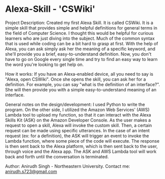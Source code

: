 # Alexa-Skill - 'CSWiki'

Project Description:
    Created my first Alexa Skill. It is called CSWiki. It is a simple skill that provides simple and helpful
    definitions for general terms in the field of Computer Science. I thought this would be helpful for curious learners
    who are just diving into the subject. Much of the common syntax that is used while coding can be a bit hard to
    grasp at first. With the help of Alexa, you can ask simply ask her the meaning of a specific keyword, and she'll
    provide you a brief, easy-to-understand definition. Now, you don't have to go on Google every single time and try
    to find an easy way to learn the word you're looking to get help on.

How it works:
    If you have an Alexa-enabled device, all you need to say is "Alexa, open CSWiki". Once she opens the skill, you can
    ask her for a definition. For example, you can say "what is the definition of an interface?". She will then provide
    you with a simple easy-to-understand meaning of an interface.

General notes on the design/development:
    I used Python to write the program. On the other side, I utilized the Amazon Web Services' (AWS) Lambda tool to
    upload my function, so that it can interact with the Alexa Skills Kit (ASK) on the Amazon Developer Console. As the
    user makes a request to open a skill, Alexa will invoke the custom skill. Then, a certain request can be made using
    specific utterances. In the case of an intent request (ex: for a definition), the ASK will trigger an event to
    invoke the Lambda function, where some piece of the code will execute. The response is then sent back to the Alexa
    platform, which is then sent back to the user, through voice and the Alexa app. The ASK and AWS Lambda tool will
    work back and forth until the conversation is terminated.

Author:
    Anirudh Singh - Northeastern University.
    Contact me: anirudh.s723@gmail.com